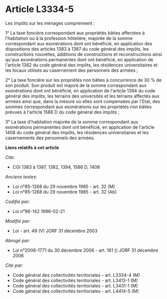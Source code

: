 # Article L3334-5

Les impôts sur les ménages comprennent :

1° La taxe foncière correspondant aux propriétés bâties affectées à l'habitation ou à la profession hôtelière, majorée de la
somme correspondant aux exonérations dont ont bénéficié, en application des dispositions des articles 1383 à 1387 du code
général des impôts, les constructions nouvelles, additions de constructions et reconstructions ainsi qu'aux exonérations
permanentes dont ont bénéficié, en application de l'article 1382 du code général des impôts, les résidences universitaires et
les locaux utilisés au casernement des personnels des armées ;

2° La taxe foncière sur les propriétés non bâties à concurrence de 30 % de son produit. Son produit est majoré de la somme
correspondant aux exonérations dont ont bénéficié, en application de l'article 1394 du code général des impôts, les terrains
des universités et les terrains affectés aux armées ainsi que, dans la mesure où elles sont compensées par l'Etat, des sommes
correspondant aux exonérations sur les propriétés non bâties prévues à l'article 1586 D du code général des impôts ;

3° La taxe d'habitation majorée de la somme correspondant aux exonérations permanentes dont ont bénéficié, en application de
l'article 1408 du code général des impôts, les résidences universitaires et les casernements des personnels des armées.

**Liens relatifs à cet article**

_Cite_:

  - CGI 1383 à 1387, 1382, 1394, 1586 D, 1408

_Anciens textes_:

  - Loi n°85-1268 du 29 novembre 1985 - art. 32 (M)
  - Loi n°85-1268 du 29 novembre 1985 - art. 32 (Ab)

_Codifié par_:

  - Loi n°96-142 1996-02-21

_Modifié par_:

  - Loi - art. 49 (V) JORF 31 décembre 2003

_Abrogé par_:

  - Loi n°2006-1771 du 30 décembre 2006 - art. 161 () JORF 31 décembre 2006

_Cité par_:

  - Code général des collectivités territoriales - art. L3334-4 (M)
  - Code général des collectivités territoriales - art. L3413-1 (M)
  - Code général des collectivités territoriales - art. L3431-1 (M)
  - Code général des collectivités territoriales - art. L4414-5 (M)
